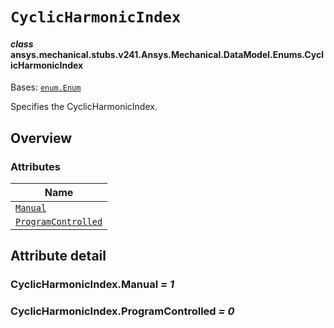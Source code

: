 # `CyclicHarmonicIndex`

<a id="ansys.mechanical.stubs.v241.Ansys.Mechanical.DataModel.Enums.CyclicHarmonicIndex"></a>

#### *class* ansys.mechanical.stubs.v241.Ansys.Mechanical.DataModel.Enums.CyclicHarmonicIndex

Bases: [`enum.Enum`](https://docs.python.org/3/library/enum.html#enum.Enum)

Specifies the CyclicHarmonicIndex.

<!-- !! processed by numpydoc !! -->

<a id="overview"></a>

## Overview

### Attributes

| Name |
| --------------------------------------------------------------- |
| [`Manual`](#CyclicHarmonicIndex.Manual) |
| [`ProgramControlled`](#CyclicHarmonicIndex.ProgramControlled) |

<a id="attribute-detail"></a>

## Attribute detail

<a id="CyclicHarmonicIndex.Manual"></a>

### CyclicHarmonicIndex.Manual *= 1*

<a id="CyclicHarmonicIndex.ProgramControlled"></a>

### CyclicHarmonicIndex.ProgramControlled *= 0*


